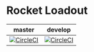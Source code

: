 # Rocket Loadout

| master | develop |
| --- | --- |
| [![CircleCI](https://circleci.com/gh/Longi94/rl-loadout/tree/master.svg?style=svg&circle-token=d3d0f0f0eabe4e72d5fcd7ffdc9843ad815edd80)](https://circleci.com/gh/Longi94/rl-loadout/tree/master) | [![CircleCI](https://circleci.com/gh/Longi94/rl-loadout/tree/develop.svg?style=svg&circle-token=d3d0f0f0eabe4e72d5fcd7ffdc9843ad815edd80)](https://circleci.com/gh/Longi94/rl-loadout/tree/develop) |
